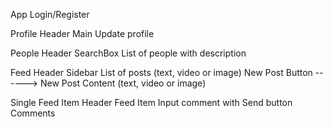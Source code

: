 App 
Login/Register

Profile
  Header
  Main
  Update profile 



People 
  Header
  SearchBox
  List of people with description



Feed
  Header
  Sidebar
  List of posts (text, video or image)
  New Post Button ------> New Post Content (text, video or image)



Single Feed Item
  Header
  Feed Item
  Input comment with Send button
  Comments






